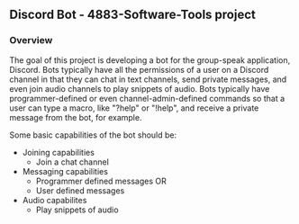 ## Discord Bot - 4883-Software-Tools project

### Overview

The goal of this project is developing a bot for the group-speak application, Discord. Bots typically have all the permissions of a user on a Discord channel in that they can chat in text channels, send private messages, and even join audio channels to play snippets of audio. Bots typically have programmer-defined or even channel-admin-defined commands so that a user can type a macro, like "?help" or "!help", and receive a private message from the bot, for example.

Some basic capabilities of the bot should be:

- Joining capabilities
    - Join a chat channel
- Messaging capabilities
    - Programmer defined messages OR
    - User defined messages
- Audio capabilites
    - Play snippets of audio
